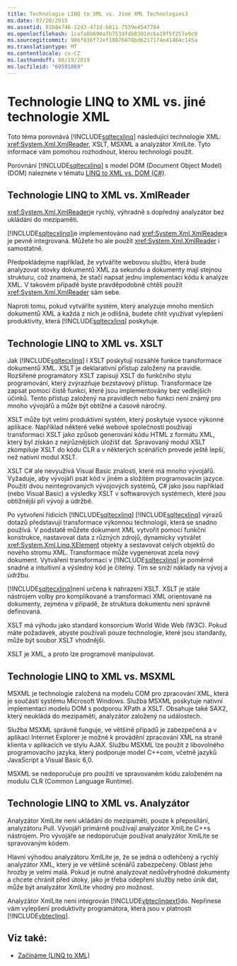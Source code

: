 ```yaml
---
title: Technologie LINQ to XML vs. Jiné XML Technologies3
ms.date: 07/20/2015
ms.assetid: 01b8e746-12d3-471d-b811-7539e4547784
ms.openlocfilehash: 1cafa8b690afb753dfdb0301dc6a19f5f257e9c0
ms.sourcegitcommit: 986f836f72ef10876878bd6217174e41464c145a
ms.translationtype: MT
ms.contentlocale: cs-CZ
ms.lasthandoff: 08/19/2019
ms.locfileid: "69591869"
---
```

# <a name="linq-to-xml-vs-other-xml-technologies"></a>Technologie LINQ to XML vs. jiné technologie XML
Toto téma porovnává [!INCLUDE[sqltecxlinq](~/includes/sqltecxlinq-md.md)] následující technologie XML: <xref:System.Xml.XmlReader>, XSLT, MSXML a analyzátor XmlLite. Tyto informace vám pomohou rozhodnout, kterou technologii použít.  
  
 Porovnání [!INCLUDE[sqltecxlinq](~/includes/sqltecxlinq-md.md)] s model DOM (Document Object Model) (DOM) naleznete v tématu [LINQ to XML vs. DOM (C#)](./linq-to-xml-vs-dom.md).  
  
## <a name="linq-to-xml-vs-xmlreader"></a>Technologie LINQ to XML vs. XmlReader  
 <xref:System.Xml.XmlReader>je rychlý, výhradně s dopředný analyzátor bez ukládání do mezipaměti.  
  
 [!INCLUDE[sqltecxlinq](~/includes/sqltecxlinq-md.md)]je implementováno nad <xref:System.Xml.XmlReader>a je pevně integrovaná. Můžete ho ale použít <xref:System.Xml.XmlReader> i samostatně.  
  
 Předpokládejme například, že vytváříte webovou službu, která bude analyzovat stovky dokumentů XML za sekundu a dokumenty mají stejnou strukturu, což znamená, že stačí napsat jednu implementaci kódu k analýze XML. V takovém případě byste pravděpodobně chtěli použít <xref:System.Xml.XmlReader> sám sebe.  
  
 Naproti tomu, pokud vytváříte systém, který analyzuje mnoho menších dokumentů XML a každá z nich je odlišná, budete chtít využívat vylepšení produktivity, která [!INCLUDE[sqltecxlinq](~/includes/sqltecxlinq-md.md)] poskytuje.  
  
## <a name="linq-to-xml-vs-xslt"></a>Technologie LINQ to XML vs. XSLT  
 Jak [!INCLUDE[sqltecxlinq](~/includes/sqltecxlinq-md.md)] i XSLT poskytují rozsáhlé funkce transformace dokumentů XML. XSLT je deklarativní přístup založený na pravidle. Rozšířené programátory XSLT zapisují XSLT do funkčního stylu programování, který zvýrazňuje bezstavový přístup. Transformace lze zapsat pomocí čistě funkcí, které jsou implementovány bez vedlejších účinků. Tento přístup založený na pravidlech nebo funkci není známý pro mnoho vývojářů a může být obtížné a časově náročný.  
  
 XSLT může být velmi produktivní systém, který poskytuje vysoce výkonné aplikace. Například některé velké webové společnosti používají transformaci XSLT jako způsob generování kódu HTML z formátu XML, který byl získán z nejrůznějších úložišť dat. Spravovaný modul XSLT zkompiluje XSLT do kódu CLR a v některých scénářích provede ještě lepší, než nativní modul XSLT.  
  
 XSLT C# ale nevyužívá Visual Basic znalosti, které má mnoho vývojářů. Vyžaduje, aby vývojáři psát kód v jiném a složitém programovacím jazyce. Použití dvou neintegrovaných vývojových systémů, C# jako jsou například (nebo Visual Basic) a výsledky XSLT v softwarových systémech, které jsou obtížnější při vývoji a údržbě.  
  
 Po vytvoření řídicích [!INCLUDE[sqltecxlinq](~/includes/sqltecxlinq-md.md)] [!INCLUDE[sqltecxlinq](~/includes/sqltecxlinq-md.md)] výrazů dotazů představují transformace výkonnou technologii, která se snadno používá. V podstatě můžete dokument XML vytvořit pomocí funkční konstrukce, nastavovat data z různých zdrojů, dynamicky vytvářet <xref:System.Xml.Linq.XElement> objekty a sestavovat celých objektů do nového stromu XML. Transformace může vygenerovat zcela nový dokument. Vytváření transformací v [!INCLUDE[sqltecxlinq](~/includes/sqltecxlinq-md.md)] je poměrně snadné a intuitivní a výsledný kód je čitelný. Tím se sníží náklady na vývoj a údržbu.  
  
 [!INCLUDE[sqltecxlinq](~/includes/sqltecxlinq-md.md)]není určena k nahrazení XSLT. XSLT je stále nástrojem volby pro komplikované a transformaci XML orientované na dokumenty, zejména v případě, že struktura dokumentu není správně definovaná.  
  
 XSLT má výhodu jako standard konsorcium World Wide Web (W3C). Pokud máte požadavek, abyste používali pouze technologie, které jsou standardy, může být soubor XSLT vhodnější.  
  
 XSLT je XML, a proto lze programově manipulovat.  
  
## <a name="linq-to-xml-vs-msxml"></a>Technologie LINQ to XML vs. MSXML  
 MSXML je technologie založená na modelu COM pro zpracování XML, která je součástí systému Microsoft Windows. Služba MSXML poskytuje nativní implementaci modelu DOM s podporou XPath a XSLT. Obsahuje také SAX2, který neukládá do mezipaměti, analyzátor založený na událostech.  
  
 Služba MSXML správně funguje, ve většině případů je zabezpečená a v aplikaci Internet Explorer je možné k provádění zpracování XML na straně klienta v aplikacích ve stylu AJAX. Službu MSXML lze použít z libovolného programovacího jazyka, který podporuje model C++com, včetně jazyků JavaScript a Visual Basic 6,0.  
  
 MSXML se nedoporučuje pro použití ve spravovaném kódu založeném na modulu CLR (Common Language Runtime).  
  
## <a name="linq-to-xml-vs-xmllite"></a>Technologie LINQ to XML vs. Analyzátor  
 Analyzátor XmlLite není ukládání do mezipaměti, pouze k přeposílání, analyzátoru Pull. Vývojáři primárně používají analyzátor XmlLite C++s nástrojem. Pro vývojáře se nedoporučuje používat analyzátor XmlLite se spravovaným kódem.  
  
 Hlavní výhodou analyzátoru XmlLite je, že se jedná o odlehčený a rychlý analyzátor XML, který je ve většině scénářů zabezpečený. Oblast jeho hrozby je velmi malá. Pokud je nutné analyzovat nedůvěryhodné dokumenty a chcete chránit před útoky, jako je třeba odepření služby nebo únik dat, může být analyzátor XmlLite vhodný pro možnost.  
  
 Analyzátor XmlLite není integrován [!INCLUDE[vbteclinqext](~/includes/vbteclinqext-md.md)]do. Nepřinese vám vylepšení produktivity programátora, která jsou v platnosti [!INCLUDE[vbteclinq](~/includes/vbteclinq-md.md)].  
  
## <a name="see-also"></a>Viz také:

- [Začínáme (LINQ to XML)](./linq-to-xml-overview.md)
